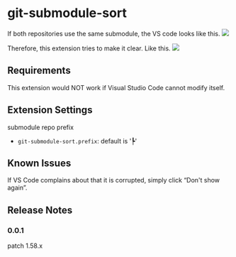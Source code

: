 # git-submodule-sort

If both repositories use the same submodule, the VS code looks like this.
![](https://user-images.githubusercontent.com/2452450/114032085-8f400100-98ae-11eb-8acd-f03e1bf67444.png)

Therefore, this extension tries to make it clear. Like this.
![](https://user-images.githubusercontent.com/2452450/114032112-96670f00-98ae-11eb-8b27-7086bb9d9648.png)


## Requirements

This extension would NOT work if Visual Studio Code cannot modify itself.

## Extension Settings

submodule repo prefix

* `git-submodule-sort.prefix`: default is '┡'

## Known Issues

If VS Code complains about that it is corrupted, simply click “Don't show again”.
## Release Notes

### 0.0.1

patch 1.58.x
